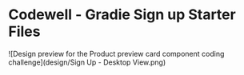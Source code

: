 # Codewell - Gradie Sign up Starter Files

![Design preview for the Product preview card component coding challenge](design/Sign Up - Desktop View.png)
